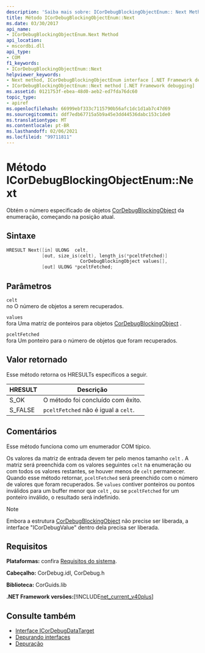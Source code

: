 ```yaml
---
description: 'Saiba mais sobre: ICorDebugBlockingObjectEnum:: Next Method'
title: Método ICorDebugBlockingObjectEnum::Next
ms.date: 03/30/2017
api_name:
- ICorDebugBlockingObjectEnum.Next Method
api_location:
- mscordbi.dll
api_type:
- COM
f1_keywords:
- ICorDebugBlockingObjectEnum::Next
helpviewer_keywords:
- Next method, ICorDebugBlockingObjectEnum interface [.NET Framework debugging]
- ICorDebugBlockingObjectEnum::Next method [.NET Framework debugging]
ms.assetid: 0121753f-ebea-48d0-aeb2-ed7fda76dc60
topic_type:
- apiref
ms.openlocfilehash: 66999ebf333c7115790b56afc1dc1d1ab7c47d69
ms.sourcegitcommit: ddf7edb67715a5b9a45e3dd44536dabc153c1de0
ms.translationtype: MT
ms.contentlocale: pt-BR
ms.lasthandoff: 02/06/2021
ms.locfileid: "99711811"
---
```

# <a name="icordebugblockingobjectenumnext-method"></a>Método ICorDebugBlockingObjectEnum::Next

Obtém o número especificado de objetos [CorDebugBlockingObject](cordebugblockingobject-structure.md) da enumeração, começando na posição atual.  
  
## <a name="syntax"></a>Sintaxe  
  
```cpp  
HRESULT Next([in] ULONG  celt,  
             [out, size_is(celt), length_is(*pceltFetched)]  
                           CorDebugBlockingObject values[],  
             [out] ULONG *pceltFetched;  
```  
  
## <a name="parameters"></a>Parâmetros  

 `celt`  
 no O número de objetos a serem recuperados.  
  
 `values`  
 fora Uma matriz de ponteiros para objetos [CorDebugBlockingObject](cordebugblockingobject-structure.md) .  
  
 `pceltFetched`  
 fora Um ponteiro para o número de objetos que foram recuperados.  
  
## <a name="return-value"></a>Valor retornado  

 Esse método retorna os HRESULTs específicos a seguir.  
  
|HRESULT|Descrição|  
|-------------|-----------------|  
|S_OK|O método foi concluído com êxito.|  
|S_FALSE|`pceltFetched` não é igual a `celt`.|  
  
## <a name="remarks"></a>Comentários  

 Esse método funciona como um enumerador COM típico.  
  
 Os valores da matriz de entrada devem ter pelo menos tamanho `celt` . A matriz será preenchida com os valores seguintes `celt` na enumeração ou com todos os valores restantes, se houver menos de `celt` permanecer. Quando esse método retornar, `pceltFetched` será preenchido com o número de valores que foram recuperados. Se `values` contiver ponteiros ou pontos inválidos para um buffer menor que `celt` , ou se `pceltFetched` for um ponteiro inválido, o resultado será indefinido.  
  
> [!NOTE]
> Embora a estrutura [CorDebugBlockingObject](cordebugblockingobject-structure.md) não precise ser liberada, a interface "ICorDebugValue" dentro dela precisa ser liberada.  
  
## <a name="requirements"></a>Requisitos  

 **Plataformas:** confira [Requisitos do sistema](../../get-started/system-requirements.md).  
  
 **Cabeçalho:** CorDebug.idl, CorDebug.h  
  
 **Biblioteca:** CorGuids.lib  
  
 **.NET Framework versões:**[!INCLUDE[net_current_v40plus](../../../../includes/net-current-v40plus-md.md)]  
  
## <a name="see-also"></a>Consulte também

- [Interface ICorDebugDataTarget](icordebugdatatarget-interface.md)
- [Depurando interfaces](debugging-interfaces.md)
- [Depuração](index.md)
